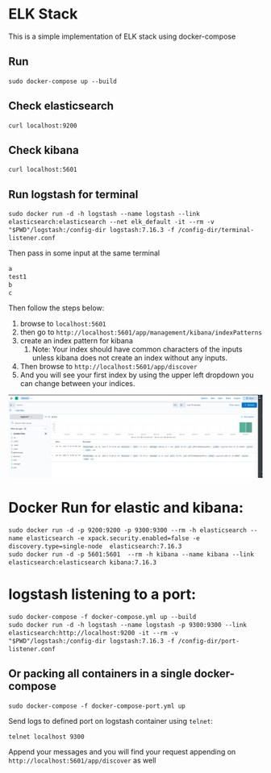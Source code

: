 # ELK Stack

This is a simple implementation of ELK stack using docker-compose

## Run

```commandline
sudo docker-compose up --build
```

## Check elasticsearch
```commandline
curl localhost:9200
```

## Check kibana
```commandline
curl localhost:5601
```
## Run logstash for terminal
```
sudo docker run -d -h logstash --name logstash --link elasticsearch:elasticsearch --net elk_default -it --rm -v "$PWD"/logstash:/config-dir logstash:7.16.3 -f /config-dir/terminal-listener.conf
```

Then pass in some input at the same terminal
```commandline
a
test1
b
c
```

Then follow the steps below:
1. browse to `localhost:5601`
2. then go to `http://localhost:5601/app/management/kibana/indexPatterns`
3. create an index pattern for kibana
   1. Note: Your index should have common characters of the inputs unless kibana does not create an index without any inputs. 
4. Then browse to `http://localhost:5601/app/discover`
5. And you will see your first index by using the upper left dropdown you can change between your indices.

<img src="https://raw.githubusercontent.com/pooya-mohammadi/elk-projects/master/images/discover_01.png" alt="discover_01" >

# Docker Run for elastic and kibana:
```commandline
sudo docker run -d -p 9200:9200 -p 9300:9300 --rm -h elasticsearch --name elasticsearch -e xpack.security.enabled=false -e discovery.type=single-node  elasticsearch:7.16.3
sudo docker run -d -p 5601:5601  --rm -h kibana --name kibana --link elasticsearch:elasticsearch kibana:7.16.3
```

# logstash listening to a port:
```commandline
sudo docker-compose -f docker-compose.yml up --build
sudo docker run -d -h logstash --name logstash -p 9300:9300 --link elasticsearch:http://localhost:9200 -it --rm -v "$PWD"/logstash:/config-dir logstash:7.16.3 -f /config-dir/port-listener.conf
```

## Or packing all containers in a single docker-compose

```
sudo docker-compose -f docker-compose-port.yml up 
```

Send logs to defined port on logstash container using `telnet`:
```commandline
telnet localhost 9300
```
Append your messages and you will find your request appending on `http://localhost:5601/app/discover` as well